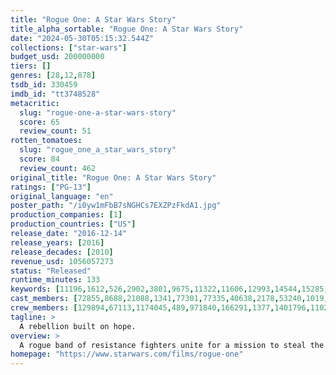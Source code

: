 ```yaml
---
title: "Rogue One: A Star Wars Story"
title_alpha_sortable: "Rogue One: A Star Wars Story"
date: "2024-05-30T05:15:32.544Z"
collections: ["star-wars"]
budget_usd: 200000000
tiers: []
genres: [28,12,878]
tsdb_id: 330459
imdb_id: "tt3748528"
metacritic:
  slug: "rogue-one-a-star-wars-story"
  score: 65
  review_count: 51
rotten_tomatoes:
  slug: "rogue_one_a_star_wars_story"
  score: 84
  review_count: 462
original_title: "Rogue One: A Star Wars Story"
ratings: ["PG-13"]
original_language: "en"
poster_path: "/i0yw1mFbB7sNGHCs7EXZPzFkdA1.jpg"
production_companies: [1]
production_countries: ["US"]
release_date: "2016-12-14"
release_years: [2016]
release_decades: [2010]
revenue_usd: 1056057273
status: "Released"
runtime_minutes: 133
keywords: [11196,1612,526,2902,3801,9675,11322,11606,12993,14544,15285,161176,162459,171051,207556]
cast_members: [72855,8688,21088,1341,77301,77335,40638,2178,53240,1019,33181,56100,139654,27632,1213640,43138,57012,28477,195666,1728954,15152,1583054,6,1214513,583815,1725276,1264237,41044,1670,39661,75076,11855,114253,209370,6969,17078,11184,946696,67367,63362,52938,81663,71538,342,60279,19506,71536,15347,130081,46362,71535,127387,1097456,78047,175154,23607,571562,1193021,129894,1588173,1675328,5531]
crew_members: [129894,67113,1174045,489,971840,166291,1377,1401796,1102139,1051401,67810,1664405]
tagline: >
  A rebellion built on hope.
overview: >
  A rogue band of resistance fighters unite for a mission to steal the Death Star plans and bring a new hope to the galaxy.
homepage: "https://www.starwars.com/films/rogue-one"
---
```

